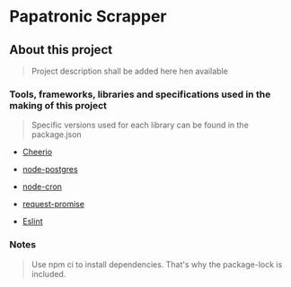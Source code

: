 # Papatronic Scrapper

## About this project

> Project description shall be added here hen available

### Tools, frameworks, libraries and specifications used in the making of this project

> Specific versions used for each library can be found in the package.json

* [Cheerio](https://cheerio.js.org/)

* [node-postgres](https://node-postgres.com/)

* [node-cron](https://github.com/kelektiv/node-cron)

* [request-promise](https://github.com/request/request-promise)

* [Eslint](https://eslint.org/)

### Notes

> Use npm ci to install dependencies. That's why the package-lock is included.